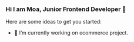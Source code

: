 ### Hi I am Moa, Junior Frontend Developer 👋
Here are some ideas to get you started:
- 🔭 I’m currently working on ecommerce project.
